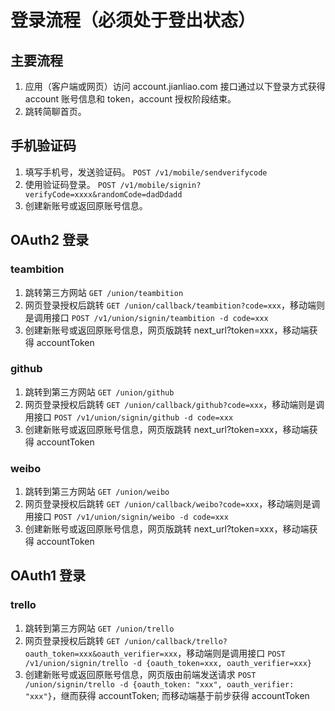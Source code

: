 # 登录流程（必须处于登出状态）

## 主要流程

1. 应用（客户端或网页）访问 account.jianliao.com 接口通过以下登录方式获得 account 账号信息和 token，account 授权阶段结束。
2. 跳转简聊首页。

## 手机验证码

1. 填写手机号，发送验证码。 `POST /v1/mobile/sendverifycode`
2. 使用验证码登录。 `POST /v1/mobile/signin?verifyCode=xxxx&randomCode=dadDdadd`
3. 创建新账号或返回原账号信息。

## OAuth2 登录

### teambition
1. 跳转第三方网站 `GET /union/teambition`
2. 网页登录授权后跳转 `GET /union/callback/teambition?code=xxx`，移动端则是调用接口 `POST /v1/union/signin/teambition -d code=xxx`
3. 创建新账号或返回原账号信息，网页版跳转 next_url?token=xxx，移动端获得 accountToken

### github
1. 跳转到第三方网站 `GET /union/github`
2. 网页登录授权后跳转 `GET /union/callback/github?code=xxx`，移动端则是调用接口 `POST /v1/union/signin/github -d code=xxx`
3. 创建新账号或返回原账号信息，网页版跳转 next_url?token=xxx，移动端获得 accountToken

### weibo
1. 跳转到第三方网站 `GET /union/weibo`
2. 网页登录授权后跳转 `GET /union/callback/weibo?code=xxx`，移动端则是调用接口 `POST /v1/union/signin/weibo -d code=xxx`
3. 创建新账号或返回原账号信息，网页版跳转 next_url?token=xxx，移动端获得 accountToken

## OAuth1 登录

### trello
1. 跳转到第三方网站 `GET /union/trello`
2. 网页登录授权后跳转 `GET /union/callback/trello?oauth_token=xxx&oauth_verifier=xxx`，移动端则是调用接口 `POST /v1/union/signin/trello -d {oauth_token=xxx, oauth_verifier=xxx}`
3. 创建新账号或返回原账号信息，网页版由前端发送请求 `POST /union/signin/trello -d {oauth_token: "xxx", oauth_verifier: "xxx"}`，继而获得 accountToken; 而移动端基于前步获得 accountToken
